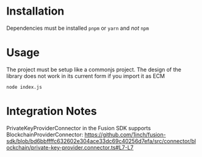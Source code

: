 # Installation
Dependencies must be installed `pnpm` or `yarn` and *not* `npm`

# Usage
The project must be setup like a commonjs project. The design of the library does not work in its current form if you import it as ECM

```
node index.js
```

# Integration Notes

PrivateKeyProviderConnector in the Fusion SDK supports BlockchainProviderConnector: https://github.com/1inch/fusion-sdk/blob/bd6bbffffc632602e304ace33dc69c40256d7efa/src/connector/blockchain/private-key-provider.connector.ts#L7-L7